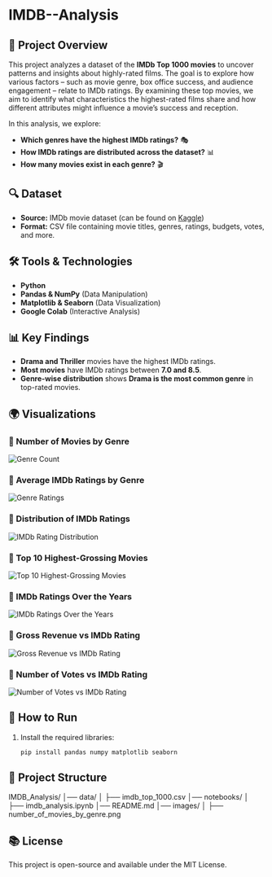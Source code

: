 # IMDB--Analysis

## 📌 Project Overview

This project analyzes a dataset of the **IMDb Top 1000 movies** to uncover patterns and insights about highly-rated films. The goal is to explore how various factors – such as movie genre, box office success, and audience engagement – relate to IMDb ratings. By examining these top movies, we aim to identify what characteristics the highest-rated films share and how different attributes might influence a movie’s success and reception.

In this analysis, we explore:
- **Which genres have the highest IMDb ratings?** 🎭
- **How IMDb ratings are distributed across the dataset?** 📊
- **How many movies exist in each genre?** 🎬

## 🔍 Dataset

- **Source:** IMDb movie dataset (can be found on [Kaggle](https://www.kaggle.com/datasets/harshitshankhdhar/imdb-dataset-of-top-1000-movies-and-tv-shows?select=imdb_top_1000.csv))
- **Format:** CSV file containing movie titles, genres, ratings, budgets, votes, and more.

## 🛠️ Tools & Technologies

- **Python**
- **Pandas & NumPy** (Data Manipulation)
- **Matplotlib & Seaborn** (Data Visualization)
- **Google Colab** (Interactive Analysis)

## 📊 Key Findings

- **Drama and Thriller** movies have the highest IMDb ratings.
- **Most movies** have IMDb ratings between **7.0 and 8.5**.
- **Genre-wise distribution** shows **Drama is the most common genre** in top-rated movies.

## 🌍 Visualizations
### 📌 Number of Movies by Genre
![Genre Count](https://github.com/Asalghaani/IMDB--Analysis/blob/main/Images/genere_count.png)
### 📌 Average IMDb Ratings by Genre
![Genre Ratings](https://github.com/Asalghaani/IMDB--Analysis/blob/main/Images/genre_ratings.png)
### 📌 Distribution of IMDb Ratings
![IMDb Rating Distribution](https://github.com/Asalghaani/IMDB--Analysis/blob/main/Images/imdb_rating_distribution.png)
### 📌 Top 10 Highest-Grossing Movies
![Top 10 Highest-Grossing Movies](https://github.com/Asalghaani/IMDB--Analysis/blob/main/Images/top_10_revenue.png)
### 📌 IMDb Ratings Over the Years
![IMDb Ratings Over the Years](https://github.com/Asalghaani/IMDB--Analysis/blob/main/Images/imdb_ratings_over_years.png)
### 📌 Gross Revenue vs IMDb Rating
![Gross Revenue vs IMDb Rating](https://github.com/Asalghaani/IMDB--Analysis/blob/main/Images/gross_vs_imdb_rating.png)
### 📌 Number of Votes vs IMDb Rating
![Number of Votes vs IMDb Rating](https://github.com/Asalghaani/IMDB--Analysis/blob/main/Images/vote_vs_imdb_rating.png)

## 🚀 How to Run

1. Install the required libraries:
   ```bash
   pip install pandas numpy matplotlib seaborn

## 📂 Project Structure
IMDB_Analysis/
│── data/
│   ├── imdb_top_1000.csv
│── notebooks/
│   ├── imdb_analysis.ipynb
│── README.md
│── images/
│   ├── number_of_movies_by_genre.png


## 📚 License
This project is open-source and available under the MIT License.



   
